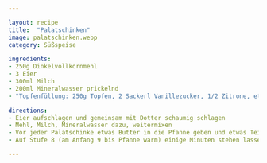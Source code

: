 ```yaml
---

layout: recipe
title:  "Palatschinken"
image: palatschinken.webp
category: Süßspeise

ingredients:
- 250g Dinkelvollkornmehl
- 3 Eier
- 300ml Milch
- 200ml Mineralwasser prickelnd
- "Topfenfüllung: 250g Topfen, 2 Sackerl Vanillezucker, 1/2 Zitrone, etwas Milch"

directions:
- Eier aufschlagen und gemeinsam mit Dotter schaumig schlagen
- Mehl, Milch, Mineralwasser dazu, weitermixen
- Vor jeder Palatschinke etwas Butter in die Pfanne geben und etwas Teig reingießen
- Auf Stufe 8 (am Anfang 9 bis Pfanne warm) einige Minuten stehen lassen. Anschließend wenden und nochmal kurz stehen lassen.

---
```

